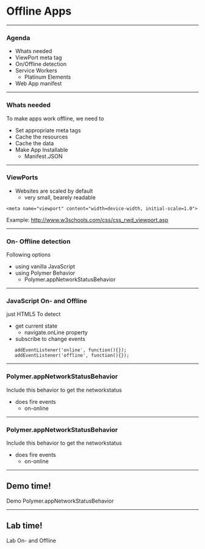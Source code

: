 # Offline Apps

---
### Agenda
* Whats needed
* ViewPort meta tag
* On/Offline detection
* Service Workers
  * Platinum Elements
* Web App manifest

---
### Whats needed
To make apps work offline, we need to 
* Set appropriate meta tags
* Cache the resources
* Cache the data
* Make App Installable
    * Manifest.JSON

---
### ViewPorts 
* Websites are scaled by default
    * very small, bearely readable
```
<meta name="viewport" content="width=device-width, initial-scale=1.0">
```
Example: http://www.w3schools.com/css/css_rwd_viewport.asp

---
### On- Offline detection
Following options
* using vanilla JavaScript
* using Polymer Behavior
  * Polymer.appNetworkStatusBehavior

---
### JavaScript On- and Offline
just HTML5
To detect
* get current state
  * navigate.onLine property
* subscribe to change events
```
   addEventListener('online', function(){});
   addEventListener('offline', function(){});
```

---
### Polymer.appNetworkStatusBehavior
Include this behavior to get the networkstatus
* does fire events
  * on-online

---
### Polymer.appNetworkStatusBehavior
Include this behavior to get the networkstatus
* does fire events
  * on-online

--- 
<!-- .slide: data-background="url('images/demo.jpg')" --> 
<!-- .slide: class="lab" -->
## Demo time!
Demo Polymer.appNetworkStatusBehavior

---
<!-- .slide: data-background="url('images/lab2.jpg')" --> 
<!-- .slide: class="lab" -->
## Lab time!
Lab On- and Offline
